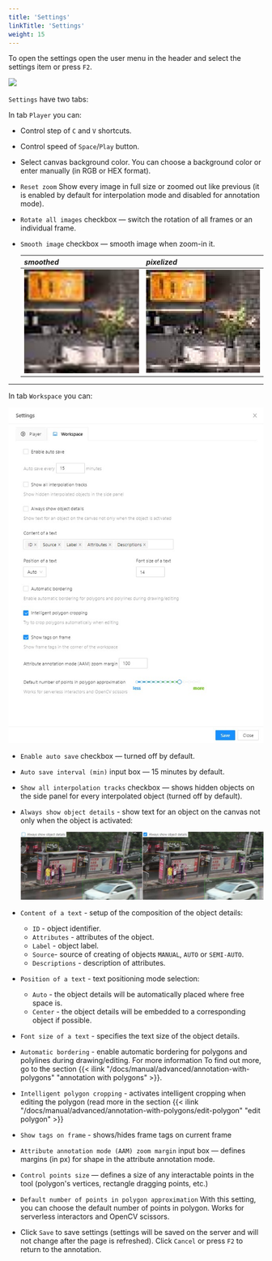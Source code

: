 ```yaml
---
title: 'Settings'
linkTitle: 'Settings'
weight: 15
---
```

To open the settings open the user menu in the header and select the settings item or press `F2`.

![](/images/image067.jpg)

`Settings` have two tabs:

In tab `Player` you can:

- Control step of `C` and `V` shortcuts.
- Control speed of `Space`/`Play` button.
- Select canvas background color. You can choose a background color or enter manually (in RGB or HEX format).
- `Reset zoom` Show every image in full size or zoomed out like previous
  (it is enabled by default for interpolation mode and disabled for annotation mode).
- `Rotate all images` checkbox — switch the rotation of all frames or an individual frame.
- `Smooth image` checkbox — smooth image when zoom-in it.

  |        _smoothed_         |        _pixelized_         |
  |---------------------------|----------------------------|
  | ![](/images/smoothed.jpg) | ![](/images/pixelized.jpg) |

---

In tab `Workspace` you can:

![](/images/image155.jpg)

- `Enable auto save` checkbox — turned off by default.
- `Auto save interval (min)` input box — 15 minutes by default.
- `Show all interpolation tracks` checkbox — shows hidden objects on the
  side panel for every interpolated object (turned off by default).
- `Always show object details` - show text for an object on the canvas not only when the object is activated:

  ![](/images/image152_detrac.jpg)

- `Content of a text` - setup of the composition of the object details:
  - `ID` - object identifier.
  - `Attributes` - attributes of the object.
  - `Label` - object label.
  - `Source`- source of creating of objects `MANUAL`, `AUTO` or `SEMI-AUTO`.
  - `Descriptions` - description of attributes.

- `Position of a text` - text positioning mode selection:
  - `Auto` - the object details will be automatically placed where free space is.
  - `Center` - the object details will be embedded to a corresponding object if possible.

- `Font size of a text` - specifies the text size of the object details.

- `Automatic bordering` - enable automatic bordering for polygons and polylines during drawing/editing.
  For more information To find out more, go to the section
  {{< ilink "/docs/manual/advanced/annotation-with-polygons" "annotation with polygons" >}}.

- `Intelligent polygon cropping` - activates intelligent cropping when editing the polygon (read more in the section
  {{< ilink "/docs/manual/advanced/annotation-with-polygons/edit-polygon" "edit polygon" >}}

- `Show tags on frame` - shows/hides frame tags on current frame

- `Attribute annotation mode (AAM) zoom margin` input box — defines margins (in px)
  for shape in the attribute annotation mode.

- `Control points size` — defines a size of any interactable points in the tool
(polygon's vertices, rectangle dragging points, etc.)

- `Default number of points in polygon approximation`
  With this setting, you can choose the default number of points in polygon.
  Works for serverless interactors and OpenCV scissors.

- Click `Save` to save settings (settings will be saved on the server and will not change after the page is refreshed).
  Click `Cancel` or press `F2` to return to the annotation.

